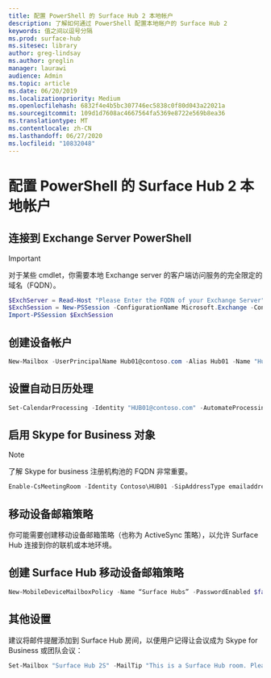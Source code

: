```yaml
---
title: 配置 PowerShell 的 Surface Hub 2 本地帐户
description: 了解如何通过 PowerShell 配置本地帐户的 Surface Hub 2
keywords: 值之间以逗号分隔
ms.prod: surface-hub
ms.sitesec: library
author: greg-lindsay
ms.author: greglin
manager: laurawi
audience: Admin
ms.topic: article
ms.date: 06/20/2019
ms.localizationpriority: Medium
ms.openlocfilehash: 6832f4e4b5bc307746ec5838c0f80d043a22021a
ms.sourcegitcommit: 109d1d7608ac4667564fa5369e8722e569b8ea36
ms.translationtype: MT
ms.contentlocale: zh-CN
ms.lasthandoff: 06/27/2020
ms.locfileid: "10832048"
---
```

# 配置 PowerShell 的 Surface Hub 2 本地帐户

## 连接到 Exchange Server PowerShell

> [!IMPORTANT]
> 对于某些 cmdlet，你需要本地 Exchange server 的客户端访问服务的完全限定的域名（FQDN）。

```PowerShell
$ExchServer = Read-Host "Please Enter the FQDN of your Exchange Server"
$ExchSession = New-PSSession -ConfigurationName Microsoft.Exchange -ConnectionUri http://$ExchServer/PowerShell/ -Authentication Kerberos -Credential (Get-Credential)
Import-PSSession $ExchSession
```

## 创建设备帐户

```PowerShell
New-Mailbox -UserPrincipalName Hub01@contoso.com -Alias Hub01 -Name "Hub 01" -Room -EnableRoomMailboxAccount $true -RoomMailboxPassword (ConvertTo-SecureString -String <password> -AsPlainText -Force)
```

## 设置自动日历处理

```PowerShell
Set-CalendarProcessing -Identity "HUB01@contoso.com" -AutomateProcessing AutoAccept -AddOrganizerToSubject $false –AllowConflicts   $false –DeleteComments $false -DeleteSubject $false -RemovePrivateProperty $false -AddAdditionalResponse $true -AdditionalResponse "This room is equipped with a Surface Hub"
```

## 启用 Skype for Business 对象

> [!NOTE]
> 了解 Skype for business 注册机构池的 FQDN 非常重要。

```PowerShell
Enable-CsMeetingRoom -Identity Contoso\HUB01 -SipAddressType emailaddress -RegistrarPool SfbIEFE01.contoso.local
```

## 移动设备邮箱策略

你可能需要创建移动设备邮箱策略（也称为 ActiveSync 策略），以允许 Surface Hub 连接到你的联机或本地环境。

## 创建 Surface Hub 移动设备邮箱策略

```PowerShell
New-MobileDeviceMailboxPolicy -Name “Surface Hubs” -PasswordEnabled $false
```

## 其他设置

建议将邮件提醒添加到 Surface Hub 房间，以便用户记得让会议成为 Skype for Business 或团队会议：

```PowerShell
Set-Mailbox "Surface Hub 2S" -MailTip "This is a Surface Hub room. Please make sure this is a Microsoft Teams meeting."
```
